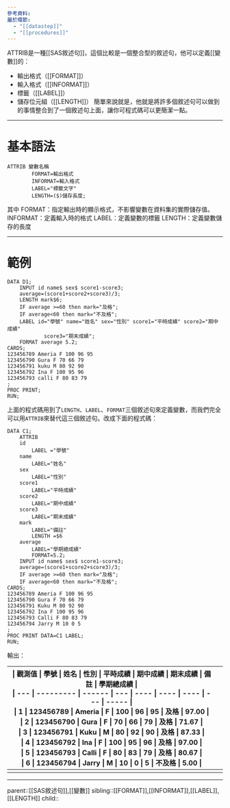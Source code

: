 ```yaml
---
參考資料: 
屬於環節:
  - "[[datastep]]"
  - "[[procedures]]"
---
```

ATTRIB是一種[[SAS敘述句]]，這個比較是一個整合型的敘述句，他可以定義[[變數]]的：
- 輸出格式（[[FORMAT]]）
- 輸入格式（[[INFORMAT]]）
- 標籤（[[LABEL]]）
- 儲存位元組（[[LENGTH]]）
簡單來說就是，他就是將許多個敘述句可以做到的事情整合到了一個敘述句上面，讓你可程式碼可以更簡潔一點。
- - -
# 基本語法
```SAS
ATTRIB 變數名稱
		FORMAT=輸出格式
		INFORMAT=輸入格式
		LABEL="標籤文字"
		LENGTH=($)儲存長度;
```
其中
FORMAT：指定輸出時的顯示格式，不影響變數在資料集的實際儲存值。
INFORMAT：定義輸入時的格式
LABEL：定義變數的標籤
LENGTH：定義變數儲存的長度
- - -
# 範例
```SAS
DATA D1;
	INPUT id name$ sex$ score1-score3;
	average=(score1+score2+score3)/3;
	LENGTH mark$6;
	IF average >=60 then mark="及格";
	IF average<60 then mark="不及格";
	LABEL id="學號" name="姓名" sex="性別" score1="平時成績" score2="期中成績" 
			score3="期末成績";
	FORMAT average 5.2;
CARDS;
123456789 Ameria F 100 96 95
123456790 Gura F 70 66 79
123456791 kuku M 80 92 90
123456792 Ina F 100 95 96
123456793 calli F 80 83 79
;
PROC PRINT;
RUN;
```
上面的程式碼用到了`LENGTH`、`LABEL`、`FORMAT`三個敘述句來定義變數，而我們完全可以用`ATTRIB`來替代這三個敘述句。改成下面的程式碼：
```SAS
DATA C1;
	ATTRIB
	id 
		LABEL ="學號"
	name
		LABEL="姓名"
	sex
		LABEL="性別"
	score1
		LABEL="平時成績"
	score2
		LABEL="期中成績"
	score3
		LABEL="期末成績"
	mark
		LABEL="備註"
		LENGTH =$6
	average
		LABEL="學期總成績"
		FORMAT=5.2;
	INPUT id name$ sex$ score1-score3;
	average=(score1+score2+score3)/3;
	IF average >=60 then mark="及格";
	IF average<60 then mark="不及格";
CARDS;
123456789 Ameria F 100 96 95
123456790 Gura F 70 66 79
123456791 Kuku M 80 92 90
123456792 Ina F 100 95 96
123456793 Calli F 80 83 79
123456794 Jarry M 10 0 5
;
PROC PRINT DATA=C1 LABEL;
RUN;
```
輸出：

| \| 觀測值 \| 學號        \| 姓名     \| 性別  \| 平時成績 \| 期中成績 \| 期末成績 \| 備註  \| 學期總成績 \|<br>\| --- \| --------- \| ------ \| --- \| ---- \| ---- \| ---- \| --- \| ----- \|<br>\| 1   \| 123456789 \| Ameria \| F   \| 100  \| 96   \| 95   \| 及格  \| 97.00 \|<br>\| 2   \| 123456790 \| Gura   \| F   \| 70   \| 66   \| 79   \| 及格  \| 71.67 \|<br>\| 3   \| 123456791 \| Kuku   \| M   \| 80   \| 92   \| 90   \| 及格  \| 87.33 \|<br>\| 4   \| 123456792 \| Ina    \| F   \| 100  \| 95   \| 96   \| 及格  \| 97.00 \|<br>\| 5   \| 123456793 \| Calli  \| F   \| 80   \| 83   \| 79   \| 及格  \| 80.67 \|<br>\| 6   \| 123456794 \| Jarry  \| M   \| 10   \| 0    \| 5    \| 不及格 \| 5.00  \| |     |
| ------------------------------------------------------------------------------------------------------------------------------------------------------------------------------------------------------------------------------------------------------------------------------------------------------------------------------------------------------------------------------------------------------------------------------------------------------------------------------------------------------------------------------------------------------------------------------------------------------------------------------------------------------------------------------------ | --- |
|                                                                                                                                                                                                                                                                                                                                                                                                                                                                                                                                                                                                                                                                                      |     |



- - -
parent::[[SAS敘述句]],[[變數]]
sibling::[[FORMAT]],[[INFORMAT]],[[LABEL]],[[LENGTH]]
child::